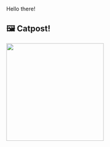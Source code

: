Hello there!



## 🖼️ Catpost!

<sub>
    <img src="https://cdn2.thecatapi.com/images/b80.jpg" height="256">
</sub>

